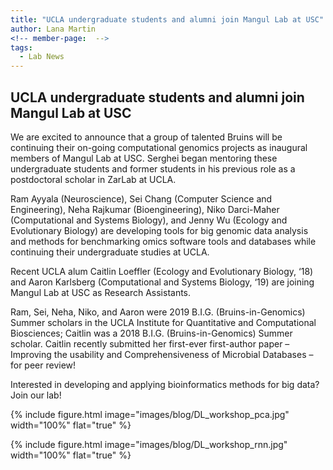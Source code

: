 ```yaml
---
title: "UCLA undergraduate students and alumni join Mangul Lab at USC"
author: Lana Martin
<!-- member-page:  -->
tags:
  - Lab News
---
```


## UCLA undergraduate students and alumni join Mangul Lab at USC

We are excited to announce that a group of talented Bruins will be continuing their on-going computational genomics projects as inaugural members of Mangul Lab at USC. Serghei began mentoring these undergraduate students and former students in his previous role as a postdoctoral scholar in ZarLab at UCLA.

Ram Ayyala (Neuroscience), Sei Chang (Computer Science and Engineering), Neha Rajkumar (Bioengineering), Niko Darci-Maher (Computational and Systems Biology), and Jenny Wu (Ecology and Evolutionary Biology) are developing tools for big genomic data analysis and methods for benchmarking omics software tools and databases while continuing their undergraduate studies at UCLA.

Recent UCLA alum Caitlin Loeffler (Ecology and Evolutionary Biology, ‘18) and Aaron Karlsberg (Computational and Systems Biology, ‘19) are joining Mangul Lab at USC as Research Assistants. 

Ram, Sei, Neha, Niko, and Aaron were 2019 B.I.G. (Bruins-in-Genomics) Summer scholars in the UCLA Institute for Quantitative and Computational Biosciences; Caitlin was a 2018 B.I.G. (Bruins-in-Genomics) Summer scholar. Caitlin recently submitted her first-ever first-author paper – Improving the usability and Comprehensiveness of Microbial Databases – for peer review!

Interested in developing and applying bioinformatics methods for big data? Join our lab!

{%
  include figure.html
  image="images/blog/DL_workshop_pca.jpg"
  width="100%"
  flat="true"
%}

{%
  include figure.html
  image="images/blog/DL_workshop_rnn.jpg"
  width="100%"
  flat="true"
%}
